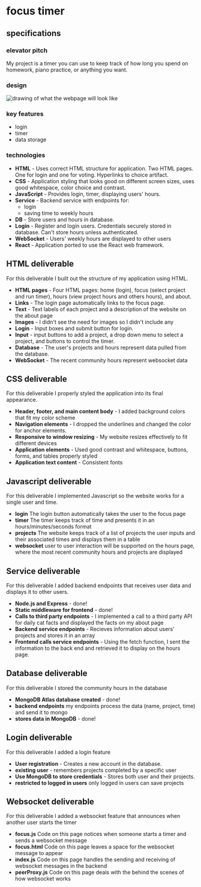 # focus timer

## specifications

### elevator pitch

My project is a timer you can use to keep track of how long you spend on homework, piano practice, or anything you want.

### design

![drawing of what the webpage will look like](https://github.com/Eliza-Surpriza/startup/assets/144268636/79b1f58f-661b-40d7-b795-5f39a665efd1)

### key features

- login
- timer
- data storage

### technologies

- **HTML** - Uses correct HTML structure for application. Two HTML pages. One for login and one for voting. Hyperlinks to choice artifact.
- **CSS** - Application styling that looks good on different screen sizes, uses good whitespace, color choice and contrast.
- **JavaScript** - Provides login, timer, displaying users' hours.
- **Service** - Backend service with endpoints for:
  - login
  - saving time to weekly hours
- **DB** - Store users and hours in database.
- **Login** - Register and login users. Credentials securely stored in database. Can't store hours unless authenticated.
- **WebSocket** - Users' weekly hours are displayed to other users
- **React** - Application ported to use the React web framework.

## HTML deliverable

For this deliverable I built out the structure of my application using HTML.

- **HTML pages** - Four HTML pages: home (login), focus (select project and run timer), hours (view project hours and others hours), and about.
- **Links** - The login page automatically links to the focus page.
- **Text** - Text labels of each project and a description of the website on the about page
- **Images** - I didn't see the need for images so I didn't include any
- **Login** - Input boxes and submit button for login.
- **Input** - input buttons to add a project, a drop down menu to select a project, and buttons to control the timer.
- **Database** - The user's projects and hours represent data pulled from the database.
- **WebSocket** - The recent community hours represent websocket data

## CSS deliverable

For this deliverable I properly styled the application into its final appearance.

- **Header, footer, and main content body** - I added background colors that fit my color scheme
- **Navigation elements** - I dropped the underlines and changed the color for anchor elements.
- **Responsive to window resizing** - My website resizes effectively to fit different devices
- **Application elements** - Used good contrast and whitespace, buttons, forms, and tables properly styled
- **Application text content** - Consistent fonts

## Javascript deliverable

For this deliverable I implemented Javascript so the website works for a single user and time.

- **login** The login button automatically takes the user to the focus page
- **timer** The timer keeps track of time and presents it in an hours/minutes/seconds format
- **projects** The website keeps track of a list of projects the user inputs and their associated times and displays them in a table
- **websocket** user to user interaction will be supported on the hours page, where the most recent community hours and projects are displayed

## Service deliverable

For this deliverable I added backend endpoints that receives user data and displays it to other users.

- **Node.js and Express** - done!
- **Static middleware for frontend** - done!
- **Calls to third party endpoints** - I implemented a call to a third party API for daily cat facts and displayed the facts on my about page
- **Backend service endpoints** - Recieves information about users' projects and stores it in an array
- **Frontend calls service endpoints** - Using the fetch function, I sent the information to the back end and retrieved it to display on the hours page.

## Database deliverable

For this deliverable I stored the community hours in the database

- **MongoDB Atlas database created** - done!
- **backend endpoints** my endpoints process the data (name, project, time) and send it to mongo
- **stores data in MongoDB** - done!

## Login deliverable

For this deliverable I added a login feature

- **User registration** - Creates a new account in the database.
- **existing user** - remembers projects completed by a specific user
- **Use MongoDB to store credentials** - Stores both user and their projects.
- **restricted to logged in users** only logged in users can save projects

## Websocket deliverable

For this deliverable I added a websocket feature that announces when another user starts the timer

- **focus.js** Code on this page notices when someone starts a timer and sends a websocket message
- **focus.html** Code on this page leaves a space for the websocket message to appear
- **index.js** Code on this page handles the sending and receiving of websocket messages in the backend
- **peerProxy.js** Code on this page deals with the behind the scenes of how websocket works
